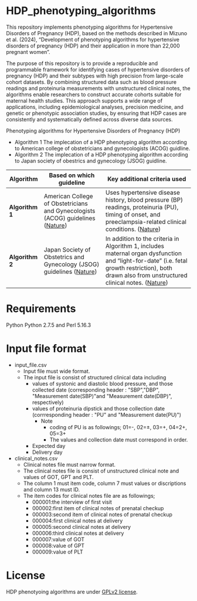 # HDP_phenotyping_algorithms

This repository implements phenotyping algorithms for Hypertensive Disorders of Pregnancy (HDP), based on the methods described in Mizuno et al. (2024), “Development of phenotyping algorithms for hypertensive disorders of pregnancy (HDP) and their application in more than 22,000 pregnant women”.

The purpose of this repository is to provide a reproducible and programmable framework for identifying cases of hypertensive disorders of pregnancy (HDP) and their subtypes with high precision from large-scale cohort datasets. By combining structured data such as blood pressure readings and proteinuria measurements with unstructured clinical notes, the algorithms enable researchers to construct accurate cohorts suitable for maternal health studies. This approach supports a wide range of applications, including epidemiological analyses, precision medicine, and genetic or phenotypic association studies, by ensuring that HDP cases are consistently and systematically defined across diverse data sources.

Phenotyping algorithms for Hypertensive Disorders of Pregnancy (HDP)
* Algorithm 1 
The implecation of a HDP phenotyping algorithm according to American college of obstetricians and gynecologists (ACOG) guidline. 
* Algorithm 2
The implecation of a HDP phenotyping algorithm according to Japan society of obestrics and gynecology (JSOG) guidline. 

| Algorithm       | Based on which guideline                                                            | Key additional criteria used                                                                                                                                                                          |
| --------------- | ----------------------------------------------------------------------------------- | ----------------------------------------------------------------------------------------------------------------------------------------------------------------------------------------------------- |
| **Algorithm 1** | American College of Obstetricians and Gynecologists (ACOG) guidelines ([Nature][1]) | Uses hypertensive disease history, blood pressure (BP) readings, proteinuria (PU), timing of onset, and preeclampsia-related clinical conditions. ([Nature][1])                                       |
| **Algorithm 2** | Japan Society of Obstetrics and Gynecology (JSOG) guidelines ([Nature][1])          | In addition to the criteria in Algorithm 1, includes maternal organ dysfunction and “light-for-date” (i.e. fetal growth restriction), both drawn also from unstructured clinical notes. ([Nature][1]) |

[1]: https://www.nature.com/articles/s41598-024-55914-9 "Development of phenotyping algorithms for hypertensive disorders of pregnancy (HDP) and their application in more than 22,000 pregnant women | Scientific Reports"

# Requirements
Python Python 2.7.5 and Perl 5.16.3

# Input file format
- input_file.csv
	- Input file must wide format.
	- The input file is consist of structured clinical data including
		- values of systonic and diastolic blood pressure, and those collected date (corresponding header : "SBP","DBP", "Measurement date(SBP)"and "Measurement date(DBP)", respectively)
		- values of proteinuria dipstick and those collection date (corrresponding header : "PU" and "Measurement date(PU)")
			- Note
				- coding of PU is as followings; 01=-, 02=±, 03=+, 04=2+, 05=3+
				- The values and collection date must correspond in order.
		- Expected day
		- Delivery day
- clinical_notes.csv
	- Clinical notes file must narrow format. 
	- The clinical notes file is consist of unstructured clinical note and values of GOT, GPT and PLT.
	- The column 1 must item code, column 7 must values or discriptions and column 13 must ID. 
	- The item codes for clinical notes file are as followings; 
		- 000001:the interview of first visit
		- 000002:first item of clinical notes of prenatal checkup
		- 000003:second item of clinical notes of prenatal checkup
		- 000004:first clinical notes at delivery
		- 000005:second clinical notes at delivery
		- 000006:third clinical notes at delivery
		- 000007:value of GOT
		- 000008:value of GPT
		- 000009:value of PLT
	
# License
HDP phenotyoing algorithms are under [GPLv2 license](https://choosealicense.com/licenses/gpl-2.0/).
